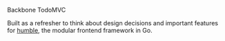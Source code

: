 Backbone TodoMVC

Built as a refresher to think about design decisions and important features for [humble](github.com/gophergala/humble), the modular frontend framework in Go.
